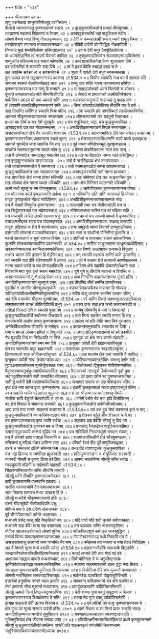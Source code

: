 +++
title = "५३४"

+++
श्रीनारायण उवाच-  
शृणु लक्ष्म्येकदा शम्भुरासीनोऽभूद् वरान्तिकम् ।  
कैलासे ध्यानमग्नस्तु कृष्णनारायणं स्मरन् ॥१ ॥
कुङ्कुमवापिकाक्षेत्रं प्रभासं तीर्थमुत्तमम् ।  
व्याघ्रारण्यं महारम्यं सिंहारण्यं च रैवतम् ॥२ ॥
अश्वपट्टसरस्तीर्थं भद्रां शत्रुञ्जितां नदीम् ।  
लोमशं वैष्णवं भक्तं विष्णुं गोपालकृष्णकम् ॥३ ॥
देवीं च कम्भरालक्ष्मीं स्मरन् ध्याने ह्यभूत् स्थिरः ।  
तस्योत्सङ्गे समागत्य तप्तकाञ्चनसप्रभा ॥४ ॥
श्रीदेवी पार्वती योगसिद्धिदा मोक्षदायिनी ।  
निषसाद मुखं शम्भोर्विलोक्य सस्मिताऽभवत् ॥५' ॥
उवाच देवी मधुरं प्रेमपूरितलोचना ।  
कं ध्यायसेऽहर्निशं त्वं नाऽतो विरमसे क्वचित् ॥६ ॥
एवमुक्त्वाऽतिभावेन सञ्जाताऽस्राऽऽविलेक्षणा ।  
शम्भुर्ध्यान परित्यज्य प्राह भक्तां महेश्वरीम् ॥७ ॥
कथं ह्यस्राविलनेत्रा प्रेम्णा शुचाऽथवा प्रिये ।  
वद सर्वमभीष्टं ते करवाणि सदा प्रिये ॥८ ॥
त्वं मे हृदयं देवेशि तथाऽहं हृदयं च ते ।  
अहं तवास्मि सर्वस्वं त्वं च सर्वस्वमेव मे ॥९ ॥
श्रुत्वा वै पार्वती देवी बभूव स्वस्थमानसा ।  
पुनः पप्रच्छ कान्तं तद्ध्यानमग्नस्य कारणम् ॥1.534.१ ०॥
किमिदं ध्यायसि नाथ वद मे शाश्वतं यदि ।  
सनातनं स्वरूपं चेल्लोकमोक्षप्रदं तथा ॥११ ॥
शम्भुः प्राह सति! नास्य ध्यानस्थस्य हरेर्मया ।  
कृष्णनारायणस्यात्र पारं गन्तुं हि शक्यते ॥१ २॥
स सदाऽऽलोक्यते ध्याने चिन्त्यते स रमेश्वरः ।  
पूज्यते कमलाकान्तोऽर्च्यते श्रीमाणिकीपतिः ॥१३ ॥
सेव्यते स प्रभाकान्तो लक्ष्मीपतिर्नरायणः ।  
पार्वतीश्वर एवाऽयं यो मया ध्यायते सति ॥१४॥
अहमस्मात्समुत्पन्नो नाऽत्म्यहं तु पृथक् ततः ।  
तं ध्यायामि त्वनादिश्रीकृष्णनारायणं सति ॥१५॥
तिस्रः कोट्योऽर्धकोटिश्च तीर्थानि यत्र वै हरौ ।  
सदा तिष्ठन्ति सर्वेशि तं स्मरामि श्रियः पतिम् ॥१६॥
त्वां स्मरामि हरेः पार्श्वस्थितां लक्ष्मीस्वरूपिणीम् ।  
आत्मानं श्रीकृष्णनारायणात्मकं स्मराम्यहम् ॥१७॥
लोमशस्याश्रमो यत्र यद्भूमौ रैवताचलः ।  
प्रभासं मम तीर्थं च यत्र देशे सुराष्ट्रके ॥१८॥
यत्र शत्रुञ्जिता, भद्रा, यत्र कुङ्कुमवापिका ।  
अश्वपट्टसरो यत्र तत्र गोपालनन्दनम् ॥१ ९॥
अनादिश्रीकृष्णनारायणं स्थितं स्मराम्यहम् ।  
असद्भावान्विताः क्षेत्रं नैव जानन्ति शाश्वतम् ॥1.534.२०॥
सद्भावभाविता देवि जानन्त्येतत् सनातनम् ।  
कृष्णनारायणस्यैतत् प्राकट्यस्य स्थलं शुभम् ॥२१ ॥
क्षेत्रस्याऽस्याऽभिधानानि कल्पे कल्पे पृथक्पृथक् ।  
जायन्ते युगभेदेन जना जानन्ति नैव तत् ॥२२॥
पूर्वं नाम्ना मणिक्षेत्रमभूत् सुराष्ट्रमण्डलम् ।  
पाद्मक्षेत्रं ततश्चाऽभून्नाम्ना ख्यातं तदेव तु ॥२३ ॥
वैष्णवं क्षेत्रमेवैतन्नाम्ना जातं ततः परम् ।  
ततो वै लोमशक्षेत्रं नाम्नाऽभूत् ख्यातमेव तत् ॥२४॥
ततः पत्नीव्रतक्षेत्रं नाम्ना जातं प्रसिद्धिमत् ।  
तत इन्द्रद्युम्ननामक्षेत्रं तत्समजायत ॥२५॥
ततो वै नारसिंहाख्यं क्षेत्रं तत्समजायत ।  
ततो व्याघ्रारण्यनामक्षेत्रं वै समजायत ॥२६॥
ततो रुक्माङ्गदक्षेत्रं नाम्ना ख्यातमजायत ।  
कुङ्कुमवापिकाक्षेत्रं ततः ख्यातमजायत ॥२७॥
अश्वपट्टसरस्तीर्थं ततो नाम्ना ह्यजायत ।  
ततः प्राभासिकं क्षेत्रं नाम्ना प्रोक्तं भविष्यति ॥२८॥
ततः सोमेश्वरं क्षेत्रं ततः कङ्काभिधं पुनः ।  
ततः सोमपदं क्षेत्रं नाम्ना ख्यातं भविष्यति ॥२९॥
ततः क्षेत्रं गिरिनारं कालान्तरे भविष्यति ।  
कल्पे मध्ये सुराष्ट्रं च मम योगानुसारतः ॥1.534.३० ॥
ऋषेर्योगात्तथा कृष्णनारायणस्य योगतः ।  
तव योगात्तथा काले पृथङ्नामानि सर्वथा ॥३ १ ॥
भविष्यन्ति सति तानि जानाम्यहं हि योगतः ।  
तादृशं पुण्यकृत्क्षेत्रं मोक्षदं सर्वदेहिनाम् ॥३२॥
अनादिश्रीकृष्णनारायणवासात्मकं सदा ।  
यत्र वै वामतो विष्णुर्यत्र कृष्णनरायणः ॥३३ ॥
तलस्वामी तथा यत्र गोपीनाथोऽपि यत्र च ।  
यत्र सिद्धेश्वरश्चाहं यत्र भद्रेश्वरस्तथा ॥३४॥
सोमेश्वरस्तथा चास्मि यत्र त्वं भद्रिका सति ।  
यत्र मध्यभुवि त्वस्ति लक्ष्मीनारायणः प्रभुः ॥३५॥
राजधान्यां यत्र साध्व्यो बह्व्यो वै कृष्णयोषितः ।  
यत्राऽऽनर्तोद्भवं राज्यं यत्र गोपालकृष्णजः ॥३६॥
अनादिश्रीकृष्णनारायणः साक्षाद् वसत्यपि ।  
तादृशं तद्विशालं च क्षेत्रं वै शतयोजनम् ॥३७॥
प्रायः समुद्रतो व्याप्तं त्रिपार्श्वे प्राग्भुवाऽन्वितम् ।  
दर्शनादपि लोकानां पापतापनिवारकम् ॥३८॥
यत्र सतां च साध्वीनां योगिनीनां कुलानि च ।  
महतां सात्त्वतानां च भुवां रक्षणकारिणाम् ॥३९॥
ज्ञानिनां च तपस्यायां रतानां ब्रह्मचारिणाम् ।  
कुलानि लोककल्याणकारिणां प्रवसन्त्यपि ॥1.534.४०॥
नारीणां साधुभक्तानां साधुनाथार्थदेहिनाम् ।  
सर्वस्वार्पणभक्तानां स्वामिनारायणसेविनाम् ॥४१॥
यत्र विष्णोः कलांशाश्च प्रजायन्ते विभूतयः ।  
तत्क्षेत्रं चासनं देवि पुरातनं हि मेऽस्ति यत् ॥४२॥
तत् स्मरामि महत्क्षेत्रं शान्तिं यामि पुरातनीम् ।  
त्वां स्मरामि यदा देवि बहिश्चायामि वै क्षणात् ॥४३॥
एवं मे वल्लभं क्षेत्रं कल्पान्ते कार्ष्णवाल्लभम् ।  
नाम्ना ख्यातं पार्वतं च तव योगाद्भविष्यति ॥४४॥
तस्मिन् क्षेत्रे महादेवि ह्येकान्तेऽब्धितटे सदा ।  
निवसामि मया गुप्तं कृतं स्थानं ममार्थवत् ॥४५॥
युगे युगे तु तीर्थानि जायन्ते च वियन्ति च ।  
अशास्त्रवाचकानां तु क्षेत्रसङ्गोपनं वरम् ॥४६॥
पापा निन्दन्ति माहात्म्यमज्ञात्वा भूतले हरिम् ।  
अनादिश्रीकृष्णनारायणं सुराष्ट्रजं प्रभुम् ॥४७॥
इदं तीर्थमिदं तीर्थं भ्रमन्ति ज्ञानहीनकाः ।  
गृहतीर्थं न जानन्ति मीनशूलधनुर्ध्वजैः ॥४८॥
वज्रस्वस्तिकचक्रैश्च नारायणं हि गोचरम् ।  
राधिकापार्वतीलक्ष्मीमाणिकीसुप्रभापतिम् ॥४९॥
सर्वेषां खलु तत्त्वानां स्वामिनं वल्लभं पतिम् ।  
अहं देवि भजाम्येनं श्रीकृष्णं पुरुषोत्तमम् ॥1.534.५०॥
परे धाम्नि स्थितं चाश्वपट्टसरस्तटस्थितम् ।  
लोमशस्याश्रमे कान्तं कोटिगोपीपतिं प्रभुम् ॥५१ ॥
यस्य वासः सदा तत्र कल्पे कल्पान्तरेऽपि च ।  
ततोऽहं नित्यदा देवि तं स्मरामि पुरातनम् ॥५२॥
अन्येषु तीर्थवर्येषु मे मनो न स्थिरायते ।  
कुङ्कुमवापिकातीर्थे सर्वात्मना स्थिरायते ॥५३॥
ततो नित्यं सहजेन स्मर्यते मनसा हि तत् ।  
यावत्स्मरामि तत्क्षेत्रं तावत् कृष्णनारायणः ॥५४॥
प्रहसन् मां प्रति त्वेति यथा मित्रं पुरातनम् ।  
अनेकैर्दिव्यभावैश्च लीलाभिः स मनोहरः ॥५५ ॥
कल्पान्तरानुरूपाभिः रमयत्येव मां प्रिये! ।  
यथा मे मानसं तस्मिन् ग्रथितं न वियुज्यते ॥५६ ॥
तथाऽनादिकृष्णनारायणो मां स्वे प्रकर्षति ।  
नैव मुञ्चति भियं मां निरोधयति मां निजे ॥५७॥
एतादृशं परं क्षेत्रं स्मर कान्ते महेश्वरि ।  
अनादिश्रीकृष्णनारायणं स्मर मम प्रिये ॥५८॥
इत्युक्ता पार्वती देवी ब्रह्मानन्दपरिप्लुता ।  
क्षेत्रस्य श्रवणादेव बभूव ब्रह्मतन्मयी ॥५९॥
तावत्तस्याः कृष्णनारायणः स्वहृदयेऽस्फुरत् ।  
दिव्यरूपधरो बालः कोटिकन्दर्पसुन्दरः ॥1.534.६०॥
प्राह मातर्मम क्षेत्रं कथं नायासि वै क्वचित् ।  
इत्युक्त्वा पार्वतीं नत्वा तेजोमण्डलमध्यगः ॥६१ ॥
कोटिकान्ताकान्तसेवितः साक्षाद् दर्शनं ददौ ।  
युवाऽक्षराख्यलोकस्य मुक्तैर्जुष्टस्ततः परम् ॥६२॥
गोलोकस्थो द्विभुजश्च गोपीगोपगणार्चितः ।  
वैकुण्ठस्थश्चतुर्बाहुः रमाश्रीकमलार्चितः ॥६३॥
कैलासस्थो नागसूत्रो हिमोज्ज्वलो दृढो युवा ।  
जटाजूटशिराश्चोरौ सती यस्यास्ति सोऽभवत् ॥६४॥
एवं दत्वा दर्शनं स्वं पुनश्चान्तरधीयत ।  
सती तु पार्वती देवी महदाश्चर्यमास्थिता ॥६५॥
जजागार समाधेः सा प्राह श्रीशङ्करं पतिम् ।  
दृष्टं क्षेत्रं मया कान्त दृष्टः कृष्णनरायणः ॥६६॥
इदानीं कृतकृत्याऽहं जाता दृष्ट्वाऽच्युतं पतिम् ।  
यश्च संवर्तते धाम्नि परेऽक्षरात् पुमुत्तमः ॥६७॥
स एव श्रीकृष्णनारायणोऽश्वपट्टतीर्थके ।  
गोलोके चापि वैकुण्ठे कैलासेऽपि स एव सः ॥६८॥
पतिर्मे वर्तसे चैवं मया हृदि विलोकितम् ।  
वद क्षेत्रं विशालं मे श्रवानन्दः प्रजायते ॥६९॥
कुङ्कुमवापिकाक्षेत्रं सर्वतीर्थोत्तमोत्तमम् ।  
अद्य ज्ञातं मया शम्भो! माहात्म्यं कथयस्व मे ॥1.534.७०॥
जपं दत्तं हुतं चेष्टं तपस्तप्तं कृतं च यत् ।  
कुङ्कुमवापिकाक्षेत्रे क्व कस्मिंश्चाऽक्षयं भवेत् ॥७१ ॥
क्षेत्रस्य वर्तुलं सीम क्षेत्रसारं च मे वद ।  
तव हस्ताऽऽमलकवद् दृश्यं भवति सर्वथा ॥७२॥
शङ्करः प्राह देवेशि सौराष्ट्रं तु प्रियं मम ।  
कुङ्कुमवापिकाक्षेत्रं कृष्णस्य मम च प्रियम् ॥७३॥
प्रभासाद् रैवताद्रेश्च शत्रुञ्जितानदीमतः ।  
चमत्कारपुराच्चापि तत्क्षेत्रं सुप्रियं मम ॥७४॥
यत्र सन्निहितो नित्यमच्युतो भगवान् स्वयम् ।  
यत्र वै लोमशो ब्रह्मा यत्राऽहं निवसामि च ॥७५॥
शतयोजनविस्तीर्णं क्षेत्रं सौराष्ट्रमण्डलम् ।  
मणिजन्यं तु तद्दिव्यं मोक्षदं प्राणिनां सदा ॥७६॥
पश्चिमे रैवतं पीठं पूर्वे शनुञ्जिदाह्वयम् ।  
उत्तरे च चमत्कारं दक्षिणे सोमनाथकम् ॥७७॥
अन्तःपीठं त्वश्वपट्टसरः कुङ्कुमवापिका ।  
यत्र भद्रा हिरण्या च स्वर्णरेखा ह्युजस्वती ॥७८॥
हरिण्युन्मत्तगङ्गा च शत्रुञ्जिता सरस्वती ।  
नागनदी गोमती च कृष्णा दिव्या हरेःप्रियाः ॥७९॥
आपगा भवतारिण्यः सौराष्ट्रे सन्ति सर्वदा ।  
न्यङ्कुमती वज्रिणी च माहेश्वरी महासती ॥1.534.८०।  
सिंहारण्यस्थितान्येव सन्ति तीर्थानि तान्यपि ।  
सौराष्ट्रे यानि तीर्थानि कृष्णनारायणेच्छया ॥८१ ।८  
वापी कूपतडागानि पल्लवानि ह्रदादयः ।  
सरांसि चापगाश्चापि देवानामालयास्तथा ॥८२।  
सतां निवासा ग्रामाश्च मेध्याः पापहरा हि ते ।  
सौराष्ट्रे मध्यदेशे श्रीकृष्णनारायणो हरिः ॥८३।  
उत्तरे श्रीवासुदेवो गोलोकाधिपतिः प्रभुः ।  
पश्चिमे वामनो देवो दक्षिणे सोमनाथकः ॥८४।  
पूर्वे श्रीगोपिकानाथो वर्तन्ते भवतारकाः ।  
मध्यभागे वसेद् यस्तु यदि नैष्कृतिको नरः ॥८५॥
यदि पापो यदि शठो मुच्यते सर्वपातकात् ।  
मध्यभागे सदा देवि! त्वया सह वसाम्यहम् ॥८६॥
तत्र ब्रह्मादयः सन्ति नारायणपुरोगमाः ।  
योगिनः साधवस्तत्रोपासते लोमशं मुनिम् ॥८७॥
यत्किञ्चिदशुभं कर्म कृतं मानवबुद्धिना ।  
तत्सर्वं विलयं यायात्कृष्णनारायणाश्रयात् ॥८८॥
गोपालेश्वरनामाऽहं मध्ये तिष्ठामि तत्र वै ।  
असङ्ख्यत्वात्तु कल्पानां जना जानन्ति नैव माम् ॥८९॥
स्नेहाच्च तव भक्त्या च मया तेऽत्र निवेदितम् ।  
अहं वै वैष्णवो भूत्वा मध्ये वसामि सर्वदा ॥1.534.९०॥
यज्ञदानजपैर्होमैः स्वाध्यायैः पितृतर्पणैः ।  
चान्द्रायणैश्चोपवासैस्तीर्थादिगमनैस्तथा ॥९१॥
यत्पदं लभ्यते देवि ततः श्रेष्ठं पदं हरेः ।  
अक्षराख्यं महद्धाम प्राप्यते मध्यसंश्रयात् ॥९२॥
तिर्यग्योनिगता ये च पशुपक्षिमृगादयः ।  
कृमिकीटपतङ्गाद्या जलस्थलनिवासिनः ॥९३॥
स्थावरा जङ्गमाश्चान्ये बाला वृद्धा नराः स्त्रियः ।  
चाण्डालाः पुष्कसाश्चापि कुत्सिता विमतास्तथा ॥९४॥
वियोनिजा देहिनश्च मुच्यन्ते मध्यवासतः ।  
लोमशो नारसिंहश्च सनकाद्याश्चिरायुषः ॥९५॥
मार्कण्डेयः पञ्चशिखो वोढुरासुरिरित्यपि ।  
दत्तात्रेयो हनुमाँश्च गणेशो व्यास इत्यपि ॥९६ ॥
जाम्बवान् कपिलश्चान्ये यत्र क्षेत्रे वसन्ति च ।  
तेषां प्रतापतो जीवा मुच्यन्ते मध्यवासतः ॥९७॥
दशार्बुदसहस्राणि कोटित्रितयमित्यपि ।  
सौराष्ट्रे ऋषयो नित्यं तिष्ठन्त्यदृश्यरूपिणः ॥९८॥
मेरोः शक्या गुणा वक्तुं समुद्राणां च बिन्दवः ।  
कृष्णनारायणस्यात्र दिव्यक्षेत्रस्य वै सति! ॥९९॥
शक्या नैव गुणा वक्तुं वर्षकोटिशतैरपि ।  
इत्याह शङ्करो देवीं ततश्च विरराम ह ॥1.534.१० ०॥
एवं लक्ष्मि! तव पत्युः कृष्णनारायणस्य मे ।  
क्षेत्रं पुण्यं परं श्रुत्वा सस्मार पार्वती हरिम् ॥१०१ ॥
ध्याने स्थिता च सा नित्यं प्राप्तः स्मरति भावतः ।  
अनादिश्रीकृष्णनारायणक्षेत्रं सुमुक्तिदम् ॥१०२ ॥
श्रवणात्पठनाच्चाऽस्य स्मरणाद्वन्दनादपि ।  
भुक्तिमुक्तिप्रदं क्षेत्रं जीवानां सम्पदां प्रदम् ॥१ ०३॥
इतिश्रीलक्ष्मीनारायणीयसंहितायां प्रथमे कृतयुगसन्ताने सौराष्ट्रे कुङ्कुमवापीतीर्थक्षेत्रमहिम्नः पार्वतीं प्रति शङ्करकृतं वर्णनमितिनिरूपणनामा चतुस्त्रिंशदधिकपञ्चशततमोऽध्यायः ॥५३४॥
    
